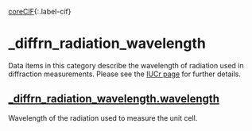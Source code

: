 [0]: #
[1]: https://www.iucr.org/resources/cif/dictionaries/browse/cif_core
[2]: https://www.iucr.org/resources/cif/dictionaries/browse/cif_pd

[coreCIF][1]{:.label-cif}

# \_diffrn_radiation_wavelength

Data items in this category describe the wavelength of radiation used in diffraction measurements. Please see the [IUCr page](https://www.iucr.org/resources/cif/dictionaries/browse/cif_pd) for further details.

## [\_diffrn_radiation_wavelength.wavelength](https://www.iucr.org/resources/cif/dictionaries/browse/cif_pd)

Wavelength of the radiation used to measure the unit cell.
